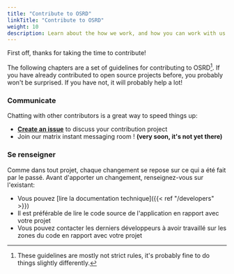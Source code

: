 ```yaml
---
title: "Contribute to OSRD"
linkTitle: "Contribute to OSRD"
weight: 10
description: Learn about the how we work, and how you can work with us
---
```


First off, thanks for taking the time to contribute!

The following chapters are a set of guidelines for contributing to OSRD[^guidelines-not-rules]. If you have already contributed to open source projects before, you probably won't be surprised.
If you have not, it will probably help a lot!

### Communicate

Chatting with other contributors is a great way to speed things up:

- [**Create an issue**](https://github.com/DGEXSolutions/osrd/issues/new/choose) to discuss your contribution project
- Join our matrix instant messaging room ! **(very soon, it's not yet there)**

### Se renseigner

Comme dans tout projet, chaque changement se repose sur ce qui a été fait par le passé.
Avant d'apporter un changement, renseignez-vous sur l'existant:

- Vous pouvez [lire la documentation technique]({{< ref "/developers" >}})
- Il est préférable de lire le code source de l'application en rapport avec votre projet
- Vous pouvez contacter les derniers développeurs à avoir travaillé sur les zones du code en rapport avec votre projet

[^guidelines-not-rules]: These guidelines are mostly not strict rules, it's probably fine to do things slightly differently.
